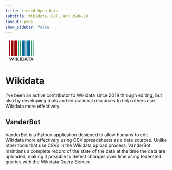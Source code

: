 ```yaml
---
title: Linked Open Data
subtitle: Wikidata, RDF, and JSON-LD
layout: page
show_sidebar: false
---
```


<img src="/img/wikidata-logo.png" alt="Wikidata logo" width="100"><br/>

# Wikidata

I've been an active contributor to Wikidata since 2019 through editing, but also by developiing tools and educational resources to help others use Wikidata more effectively.

## VanderBot

VanderBot is a Python application designed to allow humans to edit Wikidata more effectively using CSV spreadsheets as a data sources. Unlike other tools that use CSVs in the Wikidata upload process, VanderBot maintians a complete record of the state of the data at the time the data are uploaded, making it possible to detect changes over time using federated queries with the Wikidata Query Service.